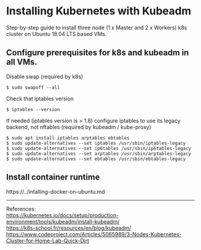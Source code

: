 # Installing Kubernetes with Kubeadm
Step-by-step guide to install three node (1 x Master and 2 x Workers) k8s cluster on Ubuntu 18.04 LTS based VMs.

Configure prerequisites for k8s and kubeadm in all VMs.
---
Disable swap (required by k8s)

    $ sudo swapoff --all

Check that iptables version

    $ iptables --version

If needed (iptables version is > 1.8) configure iptables to use its legacy backend, not nftables (required by kubeadm / kube-proxy)
    
    $ sudo apt install iptables arptables ebtables
    $ sudo update-alternatives --set iptables /usr/sbin/iptables-legacy
    $ sudo update-alternatives --set ip6tables /usr/sbin/ip6tables-legacy
    $ sudo update-alternatives --set arptables /usr/sbin/arptables-legacy
    $ sudo update-alternatives --set ebtables /usr/sbin/ebtables-legacy

Install container runtime
---
https://../intalling-docker-on-ubuntu.md

---
References:  
https://kubernetes.io/docs/setup/production-environment/tools/kubeadm/install-kubeadm/  
https://k8s-school.fr/resources/en/blog/kubeadm/  
https://www.codeproject.com/Articles/5065989/3-Nodes-Kubernetes-Cluster-for-Home-Lab-Quick-Dirt  
